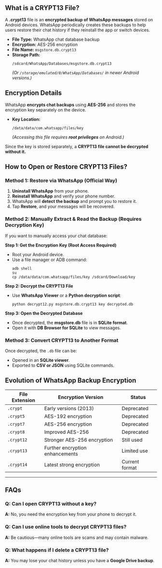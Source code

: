 ## What is a CRYPT13 File?  
A **.crypt13** file is an **encrypted backup of WhatsApp messages** stored on Android devices. WhatsApp periodically creates these backups to help users restore their chat history if they reinstall the app or switch devices.  

- **File Type:** WhatsApp chat database backup  
- **Encryption:** AES-256 encryption  
- **File Name:** `msgstore.db.crypt13`  
- **Storage Path:**  
  ```
  /sdcard/WhatsApp/Databases/msgstore.db.crypt13
  ```
  *(Or `/storage/emulated/0/WhatsApp/Databases/` in newer Android versions.)*  

## **Encryption Details**  
WhatsApp **encrypts chat backups** using **AES-256** and stores the encryption key separately on the device.  

- **Key Location:**  
  ```
  /data/data/com.whatsapp/files/key
  ```
  *(Accessing this file requires **root privileges** on Android.)*  

Since the key is stored separately, a **CRYPT13 file cannot be decrypted without it.**  

## **How to Open or Restore CRYPT13 Files?**  

### **Method 1: Restore via WhatsApp (Official Way)**
1. **Uninstall WhatsApp** from your phone.  
2. **Reinstall WhatsApp** and verify your phone number.  
3. WhatsApp will **detect the backup** and prompt you to restore it.  
4. Tap **Restore**, and your messages will be recovered.  

### **Method 2: Manually Extract & Read the Backup (Requires Decryption Key)**  
If you want to manually access your chat database:  

**Step 1: Get the Encryption Key (Root Access Required)**
- Root your Android device.  
- Use a file manager or ADB command:  
  ```
  adb shell
  su
  cp /data/data/com.whatsapp/files/key /sdcard/Download/key
  ```

**Step 2: Decrypt the CRYPT13 File**
- Use **WhatsApp Viewer** or a **Python decryption script**:  
  ```
  python decrypt12.py msgstore.db.crypt13 key decrypted.db
  ```

**Step 3: Open the Decrypted Database**
- Once decrypted, the **msgstore.db** file is in **SQLite format**.  
- Open it with **DB Browser for SQLite** to view messages.  

### **Method 3: Convert CRYPT13 to Another Format**
Once decrypted, the `.db` file can be:  
- Opened in an **SQLite viewer**.  
- Exported to **CSV or JSON** using SQLite commands.  

## **Evolution of WhatsApp Backup Encryption**
| File Extension | Encryption Version | Status |
|---------------|--------------------|--------|
| `.crypt`       | Early versions (2013) | Deprecated |
| `.crypt5`      | AES-192 encryption | Deprecated |
| `.crypt7`      | AES-256 encryption | Deprecated |
| `.crypt8`      | Improved AES-256 | Deprecated |
| `.crypt12`     | Stronger AES-256 encryption | Still used |
| `.crypt13`     | Further encryption enhancements | Limited use |
| `.crypt14`     | Latest strong encryption | Current format |

---

## **FAQs**
### **Q: Can I open CRYPT13 without a key?**  
**A:** No, you need the encryption key from your phone to decrypt it.  

### **Q: Can I use online tools to decrypt CRYPT13 files?**  
**A:** Be cautious—many online tools are scams and may contain malware.  

### **Q: What happens if I delete a CRYPT13 file?**  
**A:** You may lose your chat history unless you have a **Google Drive backup**.  
